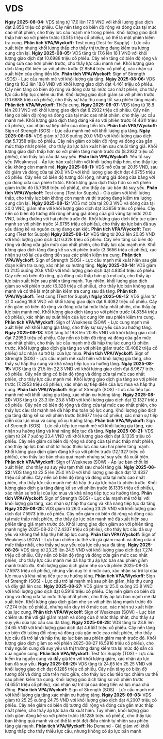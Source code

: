 # VDS

**Ngày 2025-08-04:** VDS tăng từ 17.0 lên 17.6 VND với khối lượng giao dịch đạt 2.856 triệu cổ phiếu. Cây nến tăng có biên độ rộng và đóng cửa tại mức cao nhất phiên, cho thấy lực cầu mạnh mẽ trong phiên. Khối lượng giao dịch thấp hơn so với phiên trước (3.515 triệu cổ phiếu), có thể là một phiên kiểm tra cung. **Phân tích VPA/Wyckoff:** Test cung (Test for Supply) - Lực cầu xuất hiện nhưng khối lượng thấp cho thấy thị trường đang kiểm tra lượng cung còn lại.
**Ngày 2025-08-05:** VDS tăng từ 17.6 lên 18.1 VND với khối lượng giao dịch đạt 10.6988 triệu cổ phiếu. Cây nến tăng có biên độ rộng và đóng cửa cao hơn phiên trước, cho thấy lực cầu mạnh mẽ. Khối lượng giao dịch tăng đột biến so với phiên trước (2.8564 triệu cổ phiếu), xác nhận sự xuất hiện của dòng tiền lớn. **Phân tích VPA/Wyckoff:** Sign of Strength (SOS) - Lực cầu mạnh mẽ với khối lượng gia tăng.
**Ngày 2025-08-06:** VDS tăng từ 18.2 lên 18.8 VND với khối lượng giao dịch đạt 4.461 triệu cổ phiếu. Cây nến tăng có biên độ rộng và đóng cửa tại mức cao nhất phiên, cho thấy lực cầu tiếp tục chiếm ưu thế. Khối lượng giao dịch giảm so với phiên trước (10.6988 triệu cổ phiếu), cho thấy sự hấp thụ cung tốt sau phiên tăng mạnh. **Phân tích VPA/Wyckoff:** Thiếu cung.
**Ngày 2025-08-07:** VDS tăng từ 18.8 lên 20.1 VND với khối lượng giao dịch đạt 8.2932 triệu cổ phiếu. Cây nến tăng có biên độ rộng và đóng cửa tại mức cao nhất phiên, cho thấy lực cầu mạnh mẽ. Khối lượng giao dịch tăng đáng kể so với phiên trước (4.4611 triệu cổ phiếu), xác nhận sự tiếp diễn của dòng tiền lớn. **Phân tích VPA/Wyckoff:** Sign of Strength (SOS) - Lực cầu mạnh mẽ với khối lượng gia tăng.
**Ngày 2025-08-08:** VDS giảm từ 20.6 xuống 20.0 VND với khối lượng giao dịch đạt 5.7358 triệu cổ phiếu. Cây nến giảm có biên độ rộng và đóng cửa gần mức thấp nhất phiên, cho thấy áp lực bán xuất hiện sau chuỗi tăng giá. Khối lượng giao dịch thấp hơn so với phiên tăng mạnh trước đó (8.2932 triệu cổ phiếu), cho thấy lực cầu đã suy yếu. **Phân tích VPA/Wyckoff:** Yếu tố suy yếu (Weakness) - Áp lực bán xuất hiện với khối lượng thấp hơn, cho thấy lực cầu không còn mạnh mẽ.
**Ngày 2025-08-11:** VDS mở cửa tại 20.15 VND, sau đó giảm và đóng cửa tại 20.0 VND với khối lượng giao dịch đạt 4.9755 triệu cổ phiếu. Cây nến có biên độ tương đối rộng, nhưng giá đóng cửa bằng với giá đóng cửa của phiên trước. Khối lượng giao dịch thấp hơn so với phiên giảm trước đó (5.7358 triệu cổ phiếu), cho thấy áp lực bán đã suy yếu. **Phân tích VPA/Wyckoff:** Test cung (Test for Supply) - Giá giảm với khối lượng thấp, cho thấy lực bán không còn mạnh và thị trường đang kiểm tra lượng cung còn lại.
**Ngày 2025-08-12:** VDS mở cửa tại 20.3 VND và đóng cửa tại 20.0 VND, giảm nhẹ với khối lượng giao dịch đạt 3.3656 triệu cổ phiếu. Cây nến có biên độ tương đối rộng nhưng giá đóng cửa giữ vững tại mức 20.0 VND, tương đương với hai phiên trước đó. Khối lượng giao dịch tiếp tục giảm mạnh so với phiên trước (4.9755 triệu cổ phiếu), cho thấy áp lực bán đã suy yếu đáng kể và nguồn cung đang cạn kiệt. **Phân tích VPA/Wyckoff:** Test cung (Test for Supply)
**Ngày 2025-08-13:** VDS tăng từ 20.2 lên 20.85 VND với khối lượng giao dịch đạt 6.328 triệu cổ phiếu. Cây nến tăng có biên độ rộng và đóng cửa gần mức cao nhất phiên, cho thấy lực cầu mạnh mẽ. Khối lượng giao dịch tăng đáng kể so với phiên trước (3.3656 triệu cổ phiếu), xác nhận sự trở lại của dòng tiền sau các phiên kiểm tra cung. **Phân tích VPA/Wyckoff:** Sign of Strength (SOS) - Lực cầu mạnh mẽ xuất hiện sau giai đoạn kiểm tra cung, xác nhận xu hướng tăng.
**Ngày 2025-08-14:** VDS giảm từ 21.15 xuống 20.8 VND với khối lượng giao dịch đạt 4.8354 triệu cổ phiếu. Cây nến có biên độ rộng, giá đóng cửa thấp hơn giá mở cửa, cho thấy áp lực bán xuất hiện sau phiên tăng mạnh. Tuy nhiên, khối lượng giao dịch giảm so với phiên trước (6.328 triệu cổ phiếu), cho thấy lực bán không quá mạnh và có thể là một phiên kiểm tra cung sau đà tăng. **Phân tích VPA/Wyckoff:** Test cung (Test for Supply)
**Ngày 2025-08-15:** VDS giảm từ 21.0 xuống 19.8 VND với khối lượng giao dịch đạt 6.4082 triệu cổ phiếu. Cây nến giảm có biên độ rộng và đóng cửa tại mức thấp nhất phiên, cho thấy áp lực bán mạnh mẽ. Khối lượng giao dịch tăng so với phiên trước (4.8354 triệu cổ phiếu), xác nhận sự xuất hiện của lực cung lớn sau phiên kiểm tra cung. **Phân tích VPA/Wyckoff:** Sign of Weakness (SOW) - Lực cung mạnh mẽ xuất hiện với khối lượng gia tăng, cho thấy sự suy yếu của xu hướng tăng.
**Ngày 2025-08-18:** VDS tăng từ 19.8 lên 20.85 VND với khối lượng giao dịch đạt 7.2953 triệu cổ phiếu. Cây nến có biên độ rộng và đóng cửa gần mức cao nhất phiên, cho thấy lực cầu mạnh mẽ đã hấp thụ lực cung từ phiên trước. Khối lượng giao dịch gia tăng so với phiên giảm trước (6.4082 triệu cổ phiếu) xác nhận sự trở lại của lực mua. **Phân tích VPA/Wyckoff:** Sign of Strength (SOS) - Lực cầu mạnh mẽ xuất hiện với khối lượng gia tăng, cho thấy sự hấp thụ cung và khả năng tiếp tục xu hướng tăng.
**Ngày 2025-08-19:** VDS tăng từ 21.5 lên 22.3 VND với khối lượng giao dịch đạt 8.9677 triệu cổ phiếu. Cây nến tăng có biên độ rộng và đóng cửa tại mức cao nhất phiên, cho thấy lực cầu mạnh mẽ. Khối lượng giao dịch gia tăng so với phiên trước (7.2953 triệu cổ phiếu), xác nhận sự tiếp diễn của lực mua và hấp thụ cung. **Phân tích VPA/Wyckoff:** Sign of Strength (SOS) - Lực cầu tiếp tục mạnh mẽ với khối lượng gia tăng, xác nhận xu hướng tăng.
**Ngày 2025-08-20:** VDS tăng từ 23.3 lên 23.8 VND với khối lượng giao dịch đạt 12.1327 triệu cổ phiếu. Cây nến có biên độ rộng và đóng cửa tại mức cao nhất phiên, cho thấy lực cầu rất mạnh mẽ đã hấp thụ toàn bộ lực cung. Khối lượng giao dịch gia tăng đáng kể so với phiên trước (8.9677 triệu cổ phiếu), xác nhận sự tiếp diễn của lực mua và củng cố xu hướng tăng. **Phân tích VPA/Wyckoff:** Sign of Strength (SOS) - Lực cầu tiếp tục mạnh mẽ với khối lượng gia tăng, xác nhận xu hướng tăng và khả năng tiếp tục đà tăng.
**Ngày 2025-08-21:** VDS giảm từ 24.7 xuống 23.4 VND với khối lượng giao dịch đạt 6.1335 triệu cổ phiếu. Cây nến giảm có biên độ rộng và đóng cửa tại mức thấp nhất phiên, cho thấy áp lực bán chốt lời hoặc thiếu lực cầu sau hai phiên tăng mạnh. Khối lượng giao dịch giảm đáng kể so với phiên trước (12.1327 triệu cổ phiếu), cho thấy lực bán chưa quá mạnh nhưng sự suy yếu đã xuất hiện. **Phân tích VPA/Wyckoff:** Sign of Weakness (SOW) - Áp lực bán chốt lời xuất hiện, cho thấy sự suy yếu tạm thời sau chuỗi tăng giá.
**Ngày 2025-08-22:** VDS tăng từ 22.5 lên 25.0 VND với khối lượng giao dịch đạt 12.4337 triệu cổ phiếu. Cây nến có biên độ rộng và đóng cửa tại mức cao nhất phiên, cho thấy lực cầu mạnh mẽ đã hấp thụ áp lực bán từ phiên trước. Khối lượng giao dịch gia tăng đáng kể so với phiên trước (6.1335 triệu cổ phiếu), xác nhận sự trở lại của lực mua và khả năng tiếp tục xu hướng tăng. **Phân tích VPA/Wyckoff:** Sign of Strength (SOS) - Lực cầu mạnh mẽ trở lại với khối lượng gia tăng, xác nhận sự hấp thụ cung và khả năng tiếp tục đà tăng.
**Ngày 2025-08-25:** VDS giảm từ 26.0 xuống 23.25 VND với khối lượng giao dịch đạt 7.5973 triệu cổ phiếu. Cây nến giảm có biên độ rộng và đóng cửa tại mức thấp nhất phiên, cho thấy áp lực bán mạnh mẽ đã xuất hiện sau phiên tăng giá mạnh trước đó. Khối lượng giao dịch giảm so với phiên tăng mạnh ngày 2025-08-22 (12.4337 triệu cổ phiếu), cho thấy lực cầu đã suy yếu và không thể hấp thụ hết áp lực cung. **Phân tích VPA/Wyckoff:** Sign of Weakness (SOW) - Lực bán chiếm ưu thế với giá giảm mạnh và đóng cửa ở mức thấp nhất, cho thấy sự suy yếu của lực cầu sau đà tăng.
**Ngày 2025-08-26:** VDS tăng từ 23.25 lên 24.5 VND với khối lượng giao dịch đạt 7.274 triệu cổ phiếu. Cây nến có biên độ rộng và đóng cửa gần mức cao nhất phiên, cho thấy lực cầu mạnh mẽ đã hấp thụ áp lực bán sau phiên giảm mạnh trước đó. Khối lượng giao dịch giảm nhẹ so với phiên 2025-08-25 (7.5973 triệu cổ phiếu), nhưng vẫn duy trì ở mức cao, xác nhận sự trở lại của lực mua và khả năng tiếp tục xu hướng tăng. **Phân tích VPA/Wyckoff:** Sign of Strength (SOS) - Lực cầu trở lại mạnh mẽ sau phiên giảm, hấp thụ cung và đẩy giá lên cao.
**Ngày 2025-08-27:** VDS giảm từ 25.0 xuống 23.8 VND với khối lượng giao dịch đạt 6.5916 triệu cổ phiếu. Cây nến giảm có biên độ rộng và đóng cửa tại mức thấp nhất phiên, cho thấy áp lực bán mạnh mẽ đã xuất hiện. Khối lượng giao dịch giảm nhẹ so với phiên tăng mạnh trước đó (7.274 triệu cổ phiếu), nhưng vẫn duy trì ở mức cao, xác nhận sự xuất hiện của lực cung. **Phân tích VPA/Wyckoff:** Sign of Weakness (SOW) - Lực bán chiếm ưu thế với giá giảm mạnh và đóng cửa ở mức thấp nhất, cho thấy sự suy yếu của lực cầu sau đà tăng.
**Ngày 2025-08-28:** VDS tăng từ 23.8 lên 24.65 VND với khối lượng giao dịch đạt 4.6551 triệu cổ phiếu. Cây nến tăng có biên độ tương đối rộng và đóng cửa gần mức cao nhất phiên, cho thấy lực cầu đã trở lại và hấp thụ áp lực bán sau phiên giảm mạnh trước đó. Khối lượng giao dịch giảm so với phiên 2025-08-27 (6.5916 triệu cổ phiếu), cho thấy nguồn cung đã suy yếu và thị trường đang kiểm tra lại mức độ sẵn có của nguồn cung. **Phân tích VPA/Wyckoff:** Test for Supply (TOS) - Lực cầu kiểm tra nguồn cung và đẩy giá lên với khối lượng giảm, xác nhận áp lực bán đã suy yếu.
**Ngày 2025-08-29:** VDS tăng từ 24.65 lên 25.25 VND với khối lượng giao dịch đạt 6.1285 triệu cổ phiếu. Cây nến tăng có biên độ tương đối và đóng cửa trên mức giữa, cho thấy lực cầu tiếp tục chiếm ưu thế sau phiên kiểm tra cung. Khối lượng giao dịch tăng so với phiên trước (4.6551 triệu cổ phiếu), xác nhận sự trở lại của dòng tiền và lực mua chủ động. **Phân tích VPA/Wyckoff:** Sign of Strength (SOS) - Lực cầu mạnh mẽ với khối lượng gia tăng xác nhận xu hướng tăng.
**Ngày 2025-09-03:** VDS giảm từ 25.25 xuống 24.75 VND với khối lượng giao dịch đạt 4.2007 triệu cổ phiếu. Cây nến giảm có biên độ tương đối rộng và đóng cửa gần mức thấp nhất phiên, cho thấy áp lực bán đã xuất hiện. Tuy nhiên, khối lượng giao dịch giảm đáng kể so với phiên trước (6.1285 triệu cổ phiếu), cho thấy lực bán không quá mạnh và có thể là một đợt điều chỉnh tự nhiên sau phiên tăng giá mạnh. **Phân tích VPA/Wyckoff:** No Demand - Giá giảm với khối lượng thấp cho thấy thiếu lực cầu, nhưng không có áp lực bán mạnh.
